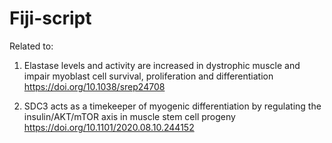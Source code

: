 # Fiji-script

Related to:

1) Elastase levels and activity are increased in dystrophic muscle and impair myoblast cell survival, proliferation and differentiation 
https://doi.org/10.1038/srep24708

2) SDC3 acts as a timekeeper of myogenic differentiation by regulating the insulin/AKT/mTOR axis in muscle stem cell progeny 
https://doi.org/10.1101/2020.08.10.244152
